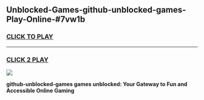 
## Unblocked-Games-github-unblocked-games-Play-Online-#7vw1b
<h3>
<a href="https://premium.freeplayer.one?title=github-unblocked-games&ref=27F">CLICK TO PLAY</a></h3>
<hr>

<h3>
<a href="https://premium.freeplayer.one?title=github-unblocked-games&ref=27F">CLICK 2 PLAY</a>
  
</h3>

<a href="https://premium.freeplayer.one?title=github-unblocked-games&ref=27F"><img src="https://clearcache.store/games.png"></a>


**github-unblocked-games games unblocked: Your Gateway to Fun and Accessible Online Gaming**
